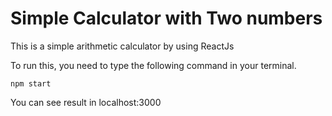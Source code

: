 # Simple Calculator with Two numbers

This is a simple arithmetic calculator by using ReactJs

To run this, you need to type the following command in your terminal.
```
npm start
```

You can see result in localhost:3000
